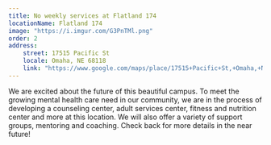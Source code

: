```yaml
---
title: No weekly services at Flatland 174
locationName: Flatland 174
image: "https://i.imgur.com/G3PnTMl.png"
order: 2
address:
    street: 17515 Pacific St
    locale: Omaha, NE 68118
    link: "https://www.google.com/maps/place/17515+Pacific+St,+Omaha,+NE+68118/data=!4m2!3m1!1s0x8793f1b1a777faa7:0x75b1adff7187af70?sa=X&ved=2ahUKEwiJ7eLjp5zrAhXQW80KHbpvBiIQ8gEwAHoECFwQAQ"
---
```


We are excited about the future of this beautiful campus. To meet the growing mental health care need in our community, we are in the process of developing a counseling center, adult services center, fitness and nutrition center and more at this location. We will also offer a variety of support groups, mentoring and coaching. Check back for more details in the near future!
